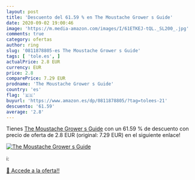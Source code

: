```yaml
---
layout: post
title: 'Descuento del 61.59 % en The Moustache Grower s Guide'
date: 2020-09-02 19:00:46
image: 'https://m.media-amazon.com/images/I/61ETKEJ-tQL._SL200_.jpg'
comments: true
category: ofertas
author: ring
slug: '0811878805-es The Moustache Grower s Guide'
tags: [ 'tole.es', ]
actualPrice: 2.8 EUR
currency: EUR
price: 2.8
comparePrice: 7.29 EUR
prodname: 'The Moustache Grower s Guide'
country: 'es'
flag: '🇪🇸'
buyurl: 'https://www.amazon.es/dp/0811878805/?tag=tolees-21'
descuento: '61.59'
average: '2.8'
---
```


Tienes [The Moustache Grower s Guide](https://www.amazon.es/dp/0811878805/?tag=tolees-21) con un 61.59 % de descuento con precio de oferta de 2.8 EUR (original: 7.29 EUR) en el siguiente enlace!

[![The Moustache Grower s Guide](https://m.media-amazon.com/images/I/61ETKEJ-tQL._SL200_.jpg)](https://www.amazon.es/dp/0811878805/?tag=tolees-21)

ℹ️:


[🛒 Accede a la oferta!!](https://www.amazon.es/dp/0811878805/?tag=tolees-21)
